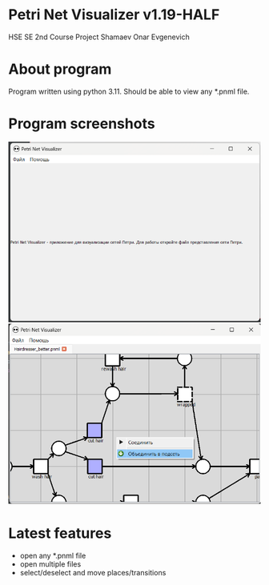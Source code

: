 # Petri Net Visualizer v1.19-HALF
HSE SE 2nd Course Project
Shamaev Onar Evgenevich
# About program
Program written using python 3.11.
Should be able to view any *.pnml file.
# Program screenshots
![image](github_data/preview.png)
![image](github_data/preview0.png)
# Latest features
- open any *.pnml file
- open multiple files
- select/deselect and move places/transitions